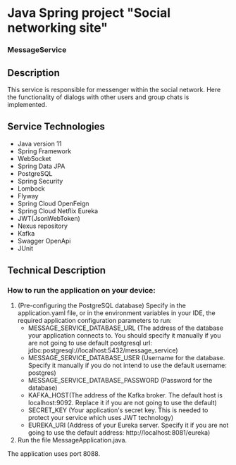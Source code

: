 # Java Spring project "Social networking site"
### MessageService

## Description
This service is responsible for messenger within the social network.
Here the functionality of dialogs with other users and group chats is implemented.

## Service Technologies
- Java version 11
- Spring Framework
- WebSocket
- Spring Data JPA
- PostgreSQL
- Spring Security
- Lombock
- Flyway
- Spring Cloud OpenFeign
- Spring Cloud Netflix Eureka
- JWT(JsonWebToken)
- Nexus repository
- Kafka
- Swagger OpenApi
- JUnit
## Technical Description
### How to run the application on your device:
1. (Pre-configuring the PostgreSQL database) Specify in the application.yaml file, or in the environment variables in your IDE, the required application configuration parameters to run:
    - MESSAGE_SERVICE_DATABASE_URL (The address of the database your application connects to. You should specify it manually if you are not going to use default postgresql url: jdbc:postgresql://localhost:5432/message_service)
    - MESSAGE_SERVICE_DATABASE_USER (Username for the database. Specify it manually if you do not intend to use the default username: postgres)
    - MESSAGE_SERVICE_DATABASE_PASSWORD (Password for the database)
    - KAFKA_HOST(The address of the Kafka broker. The default host is localhost:9092. Replace it if you are not going to use the default)
    - SECRET_KEY (Your application's secret key. This is needed to protect your service which uses JWT technology)
    - EUREKA_URI (Address of your Eureka server. Specify it if you are not going to use the default address: http://localhost:8081/eureka)
2. Run the file MessageApplication.java.

The application uses port 8088.
